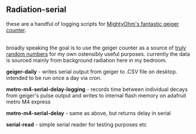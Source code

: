 Radiation-serial
----------------------------

these are a handful of logging scripts for <a href="https://mightyohm.com/blog/products/geiger-counter/">MightyOhm's fantastic geiger counter</a>. <br><br>

broadly speaking the goal is to use the geiger counter as a source of <a href="https://en.wikipedia.org/wiki/Hardware_random_number_generator#Physical_phenomena_with_random_properties">truly random numbers</a> for my own ostensibly useful purposes. currently
the data is sourced mainly from background radiation here in my bedroom.

**geiger-daily** - writes serial output from geiger to .CSV file on desktop. intended to be run once a day via cron.
<br>

**metro-m4-serial-delay-logging** - records time between individual decays from geiger's pulse output and writes to internal flash memory on adafruit metro M4 express
<br>

**metro-m4-serial-delay** - same as above, but returns delay in serial
<br>

**serial-read** - simple serial reader for testing purposes etc
<br>

